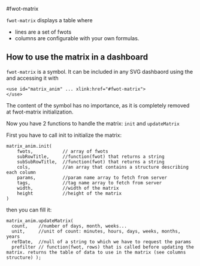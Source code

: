 #fwot-matrix

`fwot-matrix` displays a table where
* lines are a set of fwots
* columns are configurable with your own formulas.

## How to use the matrix in a dashboard
`fwot-matrix` is a symbol. It can be included in any SVG dashbaord using the <symbol> and accessing it with

```
<use id="matrix_anim" ... xlink:href="#fwot-matrix">
</use>
```

The content of the symbol has no importance, as it is completely removed at fwot-matrix initialization.

Now you have 2 functions to handle the matrix: `init` and `updateMatrix`

First you have to call init to initialize the matrix:

```
matrix_anim.init(
	fwots,           // array of fwots
	subRowTitle,     //function(fwot) that returns a string
	subSubRowTitle,  //function(fwot) that returns a string
	cols,            //an array that contains a structure describing each column
	params,          //param name array to fetch from server
	tags,            //tag name array to fetch from server
	width,           //width of the matrix
	height           //height of the matrix
)
```

then you can fill it:

```
matrix_anim.updateMatrix(
  count,    //number of days, month, weeks...
  unit,     //unit of count: minutes, hours, days, weeks, months, years
  refDate,  //null of a string to which we have to request the params
  prefilter // function(fwot, rows) that is called before updating the matrix. returns the table of data to use in the matrix (see columns structure) );
```
